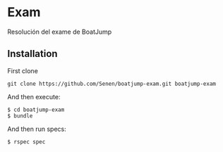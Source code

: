 # Exam

Resolución del exame de BoatJump

## Installation

First clone

    git clone https://github.com/Senen/boatjump-exam.git boatjump-exam

And then execute:

    $ cd boatjump-exam
    $ bundle

And then  run specs:
  
    $ rspec spec